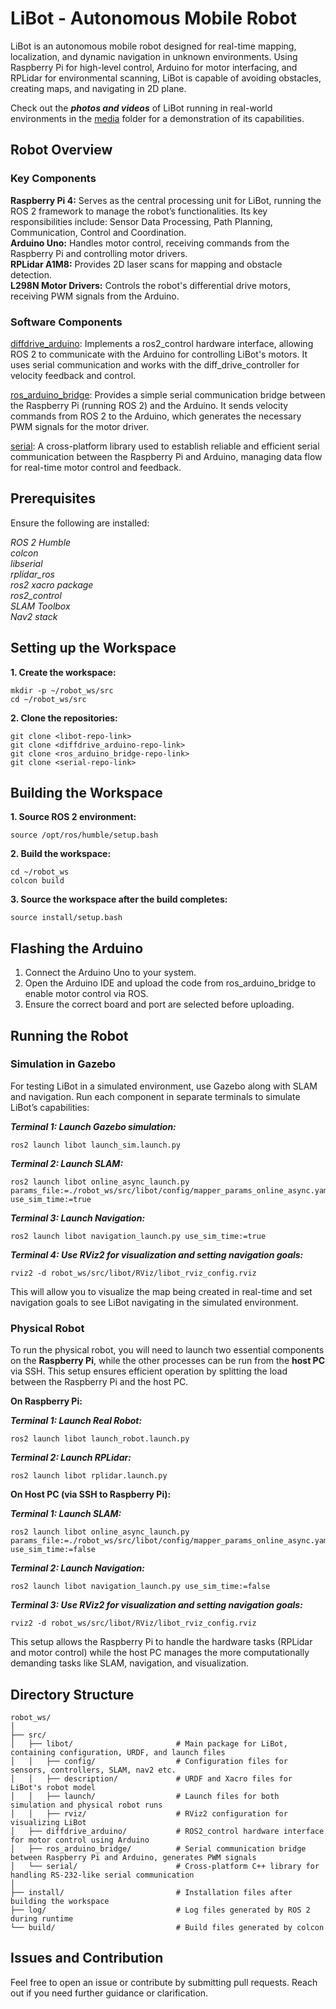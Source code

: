 # LiBot - Autonomous Mobile Robot

LiBot is an autonomous mobile robot designed for real-time mapping, localization, and dynamic navigation in unknown environments. Using Raspberry Pi for high-level control, Arduino for motor interfacing, and RPLidar for environmental scanning, LiBot is capable of avoiding obstacles, creating maps, and navigating in 2D plane.

Check out the ***photos and videos*** of LiBot running in real-world environments in the [media](https://github.com/mohitgpt07/libot/tree/main/media) folder for a demonstration of its capabilities.

## Robot Overview
### Key Components
**Raspberry Pi 4:** Serves as the central processing unit for LiBot, running the ROS 2 framework to manage the robot’s functionalities. Its key responsibilities include: Sensor Data Processing, Path Planning, Communication, Control and Coordination.    
**Arduino Uno:** Handles motor control, receiving commands from the Raspberry Pi and controlling motor drivers.  
**RPLidar A1M8:** Provides 2D laser scans for mapping and obstacle detection.  
**L298N Motor Drivers:** Controls the robot's differential drive motors, receiving PWM signals from the Arduino.  

### Software Components
[diffdrive_arduino](https://github.com/mohitgpt07/diffdrive_arduino): Implements a ros2_control hardware interface, allowing ROS 2 to communicate with the Arduino for controlling LiBot's motors. It uses serial communication and works with the diff_drive_controller for velocity feedback and control.

[ros_arduino_bridge](https://github.com/mohitgpt07/ros_arduino_bridge): Provides a simple serial communication bridge between the Raspberry Pi (running ROS 2) and the Arduino. It sends velocity commands from ROS 2 to the Arduino, which generates the necessary PWM signals for the motor driver.

[serial](https://github.com/mohitgpt07/serial): A cross-platform library used to establish reliable and efficient serial communication between the Raspberry Pi and Arduino, managing data flow for real-time motor control and feedback.

## Prerequisites
Ensure the following are installed:  

*ROS 2 Humble*  
*colcon*  
*libserial*  
*rplidar_ros*  
*ros2 xacro package*  
*ros2_control*  
*SLAM Toolbox*  
*Nav2 stack*

## Setting up the Workspace
**1. Create the workspace:**
```
mkdir -p ~/robot_ws/src
cd ~/robot_ws/src
```

**2. Clone the repositories:**
```
git clone <libot-repo-link>
git clone <diffdrive_arduino-repo-link>
git clone <ros_arduino_bridge-repo-link>
git clone <serial-repo-link>
```

## Building the Workspace
**1. Source ROS 2 environment:**
```
source /opt/ros/humble/setup.bash
```

**2. Build the workspace:**
```
cd ~/robot_ws
colcon build
```

**3. Source the workspace after the build completes:**
```
source install/setup.bash
```

## Flashing the Arduino
1. Connect the Arduino Uno to your system.
2. Open the Arduino IDE and upload the code from ros_arduino_bridge to enable motor control via ROS.
3. Ensure the correct board and port are selected before uploading.

## Running the Robot
### Simulation in Gazebo
For testing LiBot in a simulated environment, use Gazebo along with SLAM and navigation.
Run each component in separate terminals to simulate LiBot’s capabilities:

***Terminal 1: Launch Gazebo simulation:***
```
ros2 launch libot launch_sim.launch.py
```

***Terminal 2: Launch SLAM:***
```
ros2 launch libot online_async_launch.py params_file:=./robot_ws/src/libot/config/mapper_params_online_async.yaml use_sim_time:=true
```

***Terminal 3: Launch Navigation:***
```
ros2 launch libot navigation_launch.py use_sim_time:=true
```

***Terminal 4: Use RViz2 for visualization and setting navigation goals:***
```
rviz2 -d robot_ws/src/libot/RViz/libot_rviz_config.rviz
```
This will allow you to visualize the map being created in real-time and set navigation goals to see LiBot navigating in the simulated environment.

### Physical Robot
To run the physical robot, you will need to launch two essential components on the **Raspberry Pi**, while the other processes can be run from the **host PC** via SSH. This setup ensures efficient operation by splitting the load between the Raspberry Pi and the host PC.

**On Raspberry Pi:**  

***Terminal 1: Launch Real Robot:***
```
ros2 launch libot launch_robot.launch.py
```

***Terminal 2: Launch RPLidar:***
```
ros2 launch libot rplidar.launch.py
```

**On Host PC (via SSH to Raspberry Pi):**

***Terminal 1: Launch SLAM:***
```
ros2 launch libot online_async_launch.py params_file:=./robot_ws/src/libot/config/mapper_params_online_async.yaml use_sim_time:=false
```

***Terminal 2: Launch Navigation:***
```
ros2 launch libot navigation_launch.py use_sim_time:=false
```

***Terminal 3: Use RViz2 for visualization and setting navigation goals:***
```
rviz2 -d robot_ws/src/libot/RViz/libot_rviz_config.rviz
```
This setup allows the Raspberry Pi to handle the hardware tasks (RPLidar and motor control) while the host PC manages the more computationally demanding tasks like SLAM, navigation, and visualization.  


## Directory Structure
```
robot_ws/
│
├── src/
│   ├── libot/                       # Main package for LiBot, containing configuration, URDF, and launch files
│   │   ├── config/                  # Configuration files for sensors, controllers, SLAM, nav2 etc.
│   │   ├── description/             # URDF and Xacro files for LiBot's robot model
│   │   ├── launch/                  # Launch files for both simulation and physical robot runs
│   │   ├── rviz/                    # RViz2 configuration for visualizing LiBot
│   ├── diffdrive_arduino/           # ROS2_control hardware interface for motor control using Arduino
│   ├── ros_arduino_bridge/          # Serial communication bridge between Raspberry Pi and Arduino, generates PWM signals
│   └── serial/                      # Cross-platform C++ library for handling RS-232-like serial communication
│
├── install/                         # Installation files after building the workspace
├── log/                             # Log files generated by ROS 2 during runtime
└── build/                           # Build files generated by colcon
```

## Issues and Contribution
Feel free to open an issue or contribute by submitting pull requests. Reach out if you need further guidance or clarification.


